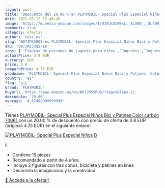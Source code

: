 ```yaml
---
layout: post
title: 'Descuento del 20.00 % en PLAYMOBIL- Special Plus Especial Niños B'
date: 2021-05-12 12:46:45
image: 'https://m.media-amazon.com/images/I/41XUxQ1FBxL._SL500_._SL400_.jpg'
comments: true
category: ofertas
author: 'tole.es'
slug: 'B07JM55RQS-es PLAYMOBIL- Special Plus Especial Niños Bici y Patines...'
sku: 'B07JM55RQS-es'
tags: [ 'Figuras de personas de juguete para niños','Juguetes','Juguetes y juegos','Muñecos y figuras','playmobil','playmobil-', ]
actualPrice: 3.8 EUR
currency: EUR
price: 3.8
comparePrice: 4.75 EUR
prodname: 'PLAYMOBIL- Special Plus Especial Niños Bici y Patines  Color carbón  70061 '
country: 'es'
flag: '🇪🇸'
brand: 'PLAYMOBIL'
buyurl: 'https://www.amazon.es/dp/B07JM55RQS/?tag=tolees-21'
descuento: '20.00'
average: '4.67499999999999'
---
```


Tienes [PLAYMOBIL- Special Plus Especial Niños Bici y Patines  Color carbón  70061 ](https://www.amazon.es/dp/B07JM55RQS/?tag=tolees-21) con un 20.00 % de descuento con precio de oferta de 3.8 EUR (original: 4.75 EUR) en el siguiente enlace!

[![PLAYMOBIL- Special Plus Especial Niños B](https://m.media-amazon.com/images/I/41XUxQ1FBxL._SL500_._SL400_.jpg)](https://www.amazon.es/dp/B07JM55RQS/?tag=tolees-21)

ℹ️:

- Contiene 15 piezas
- Recomendado a partir de 4 años
- Incluye 2 figuras con tres conos, bicicleta y patines en línea
- Desarrolla la imaginación y la creatividad

[🛒 Accede a la oferta!!](https://www.amazon.es/dp/B07JM55RQS/?tag=tolees-21)
